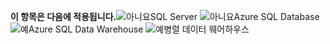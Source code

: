 <Token>**이 항목은 다음에 적용됩니다.**![아니요](media/no.png)SQL Server ![아니요](media/no.png)Azure SQL Database![예](media/yes.png)Azure SQL Data Warehouse ![예](media/yes.png)병렬 데이터 웨어하우스 </Token>

